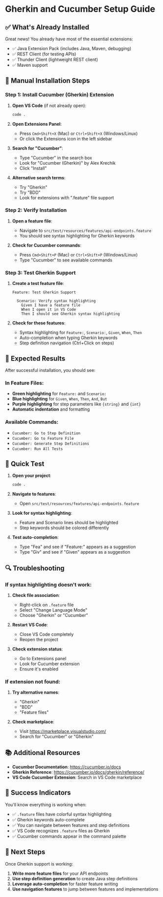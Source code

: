 # Gherkin and Cucumber Setup Guide

## ✅ What's Already Installed

Great news! You already have most of the essential extensions:
- ✅ Java Extension Pack (includes Java, Maven, debugging)
- ✅ REST Client (for testing APIs)
- ✅ Thunder Client (lightweight REST client)
- ✅ Maven support

## 🔧 Manual Installation Steps

### Step 1: Install Cucumber (Gherkin) Extension

1. **Open VS Code** (if not already open):
   ```bash
   code .
   ```

2. **Open Extensions Panel**:
   - Press `Cmd+Shift+X` (Mac) or `Ctrl+Shift+X` (Windows/Linux)
   - Or click the Extensions icon in the left sidebar

3. **Search for "Cucumber"**:
   - Type "Cucumber" in the search box
   - Look for "Cucumber (Gherkin)" by Alex Krechik
   - Click "Install"

4. **Alternative search terms**:
   - Try "Gherkin"
   - Try "BDD"
   - Look for extensions with ".feature" file support

### Step 2: Verify Installation

1. **Open a feature file**:
   - Navigate to `src/test/resources/features/api-endpoints.feature`
   - You should see syntax highlighting for Gherkin keywords

2. **Check for Cucumber commands**:
   - Press `Cmd+Shift+P` (Mac) or `Ctrl+Shift+P` (Windows/Linux)
   - Type "Cucumber" to see available commands

### Step 3: Test Gherkin Support

1. **Create a test feature file**:
   ```gherkin
   Feature: Test Gherkin Support
   
     Scenario: Verify syntax highlighting
       Given I have a feature file
       When I open it in VS Code
       Then I should see Gherkin syntax highlighting
   ```

2. **Check for these features**:
   - Syntax highlighting for `Feature:`, `Scenario:`, `Given`, `When`, `Then`
   - Auto-completion when typing Gherkin keywords
   - Step definition navigation (Ctrl+Click on steps)

## 🎯 Expected Results

After successful installation, you should see:

### In Feature Files:
- **Green highlighting** for `Feature:` and `Scenario:`
- **Blue highlighting** for `Given`, `When`, `Then`, `And`, `But`
- **Purple highlighting** for step parameters like `{string}` and `{int}`
- **Automatic indentation** and formatting

### Available Commands:
- `Cucumber: Go to Step Definition`
- `Cucumber: Go to Feature File`
- `Cucumber: Generate Step Definitions`
- `Cucumber: Run All Tests`

## 🚀 Quick Test

1. **Open your project**:
   ```bash
   code .
   ```

2. **Navigate to features**:
   - Open `src/test/resources/features/api-endpoints.feature`

3. **Look for syntax highlighting**:
   - Feature and Scenario lines should be highlighted
   - Step keywords should be colored differently

4. **Test auto-completion**:
   - Type "Fea" and see if "Feature:" appears as a suggestion
   - Type "Giv" and see if "Given" appears as a suggestion

## 🔍 Troubleshooting

### If syntax highlighting doesn't work:
1. **Check file association**:
   - Right-click on `.feature` file
   - Select "Change Language Mode"
   - Choose "Gherkin" or "Cucumber"

2. **Restart VS Code**:
   - Close VS Code completely
   - Reopen the project

3. **Check extension status**:
   - Go to Extensions panel
   - Look for Cucumber extension
   - Ensure it's enabled

### If extension not found:
1. **Try alternative names**:
   - "Gherkin"
   - "BDD"
   - "Feature files"

2. **Check marketplace**:
   - Visit https://marketplace.visualstudio.com/
   - Search for "Cucumber" or "Gherkin"

## 📚 Additional Resources

- **Cucumber Documentation**: https://cucumber.io/docs
- **Gherkin Reference**: https://cucumber.io/docs/gherkin/reference/
- **VS Code Cucumber Extension**: Search in VS Code marketplace

## 🎉 Success Indicators

You'll know everything is working when:
- ✅ `.feature` files have colorful syntax highlighting
- ✅ Gherkin keywords auto-complete
- ✅ You can navigate between features and step definitions
- ✅ VS Code recognizes `.feature` files as Gherkin
- ✅ Cucumber commands appear in the command palette

## 🚀 Next Steps

Once Gherkin support is working:
1. **Write more feature files** for your API endpoints
2. **Use step definition generation** to create Java step definitions
3. **Leverage auto-completion** for faster feature writing
4. **Use navigation features** to jump between features and implementations
